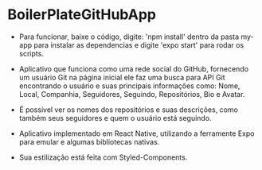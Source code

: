 # BoilerPlateGitHubApp

- Para funcionar, baixe o código, digite: 'npm install' dentro da pasta my-app para instalar as dependencias e digite 'expo start' para rodar os scripts.

- Aplicativo que funciona como uma rede social do GitHub, fornecendo um usuário Git na página inicial ele faz uma busca para API Git encontrando o usuário e suas principais informações como: Nome, Local, Companhia, Seguidores, Seguindo, Repositórios, Bio e Avatar.

- É possível ver os nomes dos repositórios e suas descrições, como também seus seguidores e quem o usuário está seguindo.

- Aplicativo implementado em React Native, utilizando a ferramente Expo para emular e algumas bibliotecas nativas.

- Sua estilização está feita com Styled-Components.
